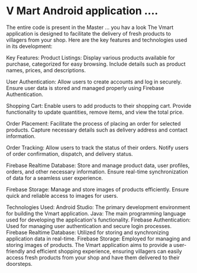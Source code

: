 # V Mart Android application ....
The entire code is present in the Master ...
you hav a look 
The Vmart application is designed to facilitate the delivery of fresh products to villagers from your shop. Here are the key features and technologies used in its development:

Key Features:
Product Listings:
Display various products available for purchase, categorized for easy browsing.
Include details such as product names, prices, and descriptions.

User Authentication:
Allow users to create accounts and log in securely.
Ensure user data is stored and managed properly using Firebase Authentication.

Shopping Cart:
Enable users to add products to their shopping cart.
Provide functionality to update quantities, remove items, and view the total price.

Order Placement:
Facilitate the process of placing an order for selected products.
Capture necessary details such as delivery address and contact information.

Order Tracking:
Allow users to track the status of their orders.
Notify users of order confirmation, dispatch, and delivery status.

Firebase Realtime Database:
Store and manage product data, user profiles, orders, and other necessary information.
Ensure real-time synchronization of data for a seamless user experience.

Firebase Storage:
Manage and store images of products efficiently.
Ensure quick and reliable access to images for users.

Technologies Used:
Android Studio: The primary development environment for building the Vmart application.
Java: The main programming language used for developing the application's functionality.
Firebase Authentication: Used for managing user authentication and secure login processes.
Firebase Realtime Database: Utilized for storing and synchronizing application data in real-time.
Firebase Storage: Employed for managing and storing images of products.
The Vmart application aims to provide a user-friendly and efficient shopping experience, ensuring villagers can easily access fresh products from your shop and have them delivered to their doorsteps.








